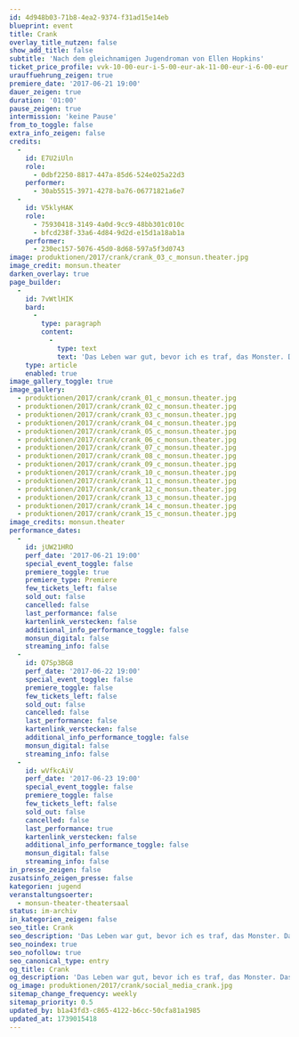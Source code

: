 ```yaml
---
id: 4d948b03-71b8-4ea2-9374-f31ad15e14eb
blueprint: event
title: Crank
overlay_title_nutzen: false
show_add_title: false
subtitle: 'Nach dem gleichnamigen Jugendroman von Ellen Hopkins'
ticket_price_profile: vvk-10-00-eur-i-5-00-eur-ak-11-00-eur-i-6-00-eur
urauffuehrung_zeigen: true
premiere_date: '2017-06-21 19:00'
dauer_zeigen: true
duration: '01:00'
pause_zeigen: true
intermission: 'keine Pause'
from_to_toggle: false
extra_info_zeigen: false
credits:
  -
    id: E7U2iUln
    role:
      - 0dbf2250-8817-447a-85d6-524e025a22d3
    performer:
      - 30ab5515-3971-4278-ba76-06771821a6e7
  -
    id: V5klyHAK
    role:
      - 75930418-3149-4a0d-9cc9-48bb301c010c
      - bfcd238f-33a6-4d84-9d2d-e15d1a18ab1a
    performer:
      - 230ec157-5076-45d0-8d68-597a5f3d0743
image: produktionen/2017/crank/crank_03_c_monsun.theater.jpg
image_credit: monsun.theater
darken_overlay: true
page_builder:
  -
    id: 7vWtlHIK
    bard:
      -
        type: paragraph
        content:
          -
            type: text
            text: 'Das Leben war gut, bevor ich es traf, das Monster. Das Leben danach war großartig. Auf jeden Fall für kurze Zeit. Es beginnt mit einer Linie Koks... Kristina ist gut in der Schule, freundlich und wohlerzogen. Doch dann begegnet sie dem Monster. CRANK. Der Droge. Und was wie ein Abenteuer anfängt, wird zu einem Kampf um ihren Verstand, ihre Seele - ihr Leben. Der Freie Fall in freien Versen: Der Theaterkurs des Gymnasiums Othmarschen Klasse 10 zeigt einen poetischen Drogenabsturz mit Folgen.'
    type: article
    enabled: true
image_gallery_toggle: true
image_gallery:
  - produktionen/2017/crank/crank_01_c_monsun.theater.jpg
  - produktionen/2017/crank/crank_02_c_monsun.theater.jpg
  - produktionen/2017/crank/crank_03_c_monsun.theater.jpg
  - produktionen/2017/crank/crank_04_c_monsun.theater.jpg
  - produktionen/2017/crank/crank_05_c_monsun.theater.jpg
  - produktionen/2017/crank/crank_06_c_monsun.theater.jpg
  - produktionen/2017/crank/crank_07_c_monsun.theater.jpg
  - produktionen/2017/crank/crank_08_c_monsun.theater.jpg
  - produktionen/2017/crank/crank_09_c_monsun.theater.jpg
  - produktionen/2017/crank/crank_10_c_monsun.theater.jpg
  - produktionen/2017/crank/crank_11_c_monsun.theater.jpg
  - produktionen/2017/crank/crank_12_c_monsun.theater.jpg
  - produktionen/2017/crank/crank_13_c_monsun.theater.jpg
  - produktionen/2017/crank/crank_14_c_monsun.theater.jpg
  - produktionen/2017/crank/crank_15_c_monsun.theater.jpg
image_credits: monsun.theater
performance_dates:
  -
    id: jUW21HRO
    perf_date: '2017-06-21 19:00'
    special_event_toggle: false
    premiere_toggle: true
    premiere_type: Premiere
    few_tickets_left: false
    sold_out: false
    cancelled: false
    last_performance: false
    kartenlink_verstecken: false
    additional_info_performance_toggle: false
    monsun_digital: false
    streaming_info: false
  -
    id: Q7Sp3BGB
    perf_date: '2017-06-22 19:00'
    special_event_toggle: false
    premiere_toggle: false
    few_tickets_left: false
    sold_out: false
    cancelled: false
    last_performance: false
    kartenlink_verstecken: false
    additional_info_performance_toggle: false
    monsun_digital: false
    streaming_info: false
  -
    id: wVfkcAiV
    perf_date: '2017-06-23 19:00'
    special_event_toggle: false
    premiere_toggle: false
    few_tickets_left: false
    sold_out: false
    cancelled: false
    last_performance: true
    kartenlink_verstecken: false
    additional_info_performance_toggle: false
    monsun_digital: false
    streaming_info: false
in_presse_zeigen: false
zusatsinfo_zeigen_presse: false
kategorien: jugend
veranstaltungsoerter:
  - monsun-theater-theatersaal
status: im-archiv
in_kategorien_zeigen: false
seo_title: Crank
seo_description: 'Das Leben war gut, bevor ich es traf, das Monster. Das Leben danach war großartig. Auf jeden Fall für kurze Zeit. Es beginnt mit einer Linie Koks...'
seo_noindex: true
seo_nofollow: true
seo_canonical_type: entry
og_title: Crank
og_description: 'Das Leben war gut, bevor ich es traf, das Monster. Das Leben danach war großartig. Auf jeden Fall für kurze Zeit. Es beginnt mit einer Linie Koks...'
og_image: produktionen/2017/crank/social_media_crank.jpg
sitemap_change_frequency: weekly
sitemap_priority: 0.5
updated_by: b1a43fd3-c865-4122-b6cc-50cfa81a1985
updated_at: 1739015418
---
```

